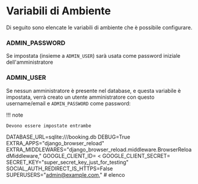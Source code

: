 # Variabili di Ambiente


Di seguito sono elencate le variabili di ambiente che è possibile configurare.


### ADMIN_PASSWORD

Se impostata (insieme a `ADMIN_USER`) sarà usata come password iniziale dell'amministratore

### ADMIN_USER

Se nessun amministratore è presente nel database, e questa variabile è impostata, verrà creato
un utente amministratore con questo username/email e `ADMIN_PASSWORD`  come password:

!!! note

    Devono essere impostate entrambe


DATABASE_URL=sqlite:///booking.db
DEBUG=True
EXTRA_APPS="django_browser_reload"
EXTRA_MIDDLEWARES="django_browser_reload.middleware.BrowserReloadMiddleware,"
GOOGLE_CLIENT_ID= <
GOOGLE_CLIENT_SECRET=
SECRET_KEY="super_secret_key_just_for_testing"
SOCIAL_AUTH_REDIRECT_IS_HTTPS=False
SUPERUSERS="admin@example.com,"  # elenco
